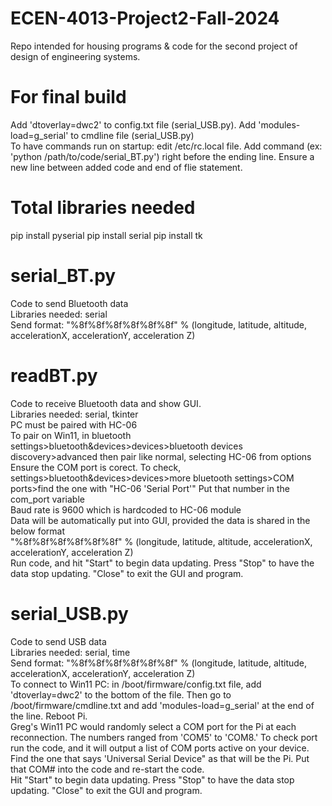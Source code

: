 # ECEN-4013-Project2-Fall-2024
Repo intended for housing programs &amp; code for the second project of design of engineering systems.

# For final build
Add 'dtoverlay=dwc2' to config.txt file (serial_USB.py). Add 'modules-load=g_serial' to cmdline file (serial_USB.py)  
To have commands run on startup: edit /etc/rc.local file. Add command (ex: 'python /path/to/code/serial_BT.py') right before the ending line. Ensure a new line between added code and end of flie statement.  

# Total libraries needed
pip install pyserial
pip install serial
pip install tk

# serial_BT.py
Code to send Bluetooth data  
Libraries needed: serial  
Send format: "%8f%8f%8f%8f%8f%8f" % (longitude, latitude, altitude, accelerationX, accelerationY, acceleration Z)  

# readBT.py
Code to receive Bluetooth data and show GUI.  
Libraries needed: serial, tkinter  
PC must be paired with HC-06  
To pair on Win11, in bluetooth settings>bluetooth&devices>devices>bluetooth devices discovery>advanced then pair like normal, selecting HC-06 from options  
Ensure the COM port is corect. To check, settings>bluetooth&devices>devices>more bluetooth settings>COM ports>find the one with "HC-06 'Serial Port'" Put that number in the com_port variable  
Baud rate is 9600 which is hardcoded to HC-06 module  
Data will be automatically put into GUI, provided the data is shared in the below format  
"%8f%8f%8f%8f%8f%8f" % (longitude, latitude, altitude, accelerationX, accelerationY, acceleration Z)  
Run code, and hit "Start" to begin data updating. Press "Stop" to have the data stop updating. "Close" to exit the GUI and program.  

# serial_USB.py
Code to send USB data  
Libraries needed: serial, time  
Send format: "%8f%8f%8f%8f%8f%8f" % (longitude, latitude, altitude, accelerationX, accelerationY, acceleration Z)  
To connect to Win11 PC: in /boot/firmware/config.txt file, add 'dtoverlay=dwc2' to the bottom of the file. Then go to /boot/firmware/cmdline.txt and add 'modules-load=g_serial' at the end of the line. Reboot Pi.  
Greg's Win11 PC would randomly select a COM port for the Pi at each reconnection. The numbers ranged from 'COM5' to 'COM8.' To check port run the code, and it will output a list of COM ports active on your device. Find the one that says 'Universal Serial Device" as that will be the Pi. Put that COM# into the code and re-start the code.  
Hit "Start" to begin data updating. Press "Stop" to have the data stop updating. "Close" to exit the GUI and program.  
